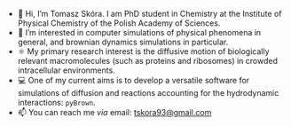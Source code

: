 - 👋 Hi, I’m Tomasz Skóra. I am PhD student in Chemistry at the Institute of Physical Chemistry of the Polish Academy of Sciences.
- 👀 I’m interested in computer simulations of physical phenomena in general, and brownian dynamics simulations in particular.
- ⚛️ My primary research interest is the diffusive motion of biologically relevant macromolecules (such as proteins and ribosomes) in crowded intracellular environments.
- 💻 One of my current aims is to develop a versatile software for simulations of diffusion and reactions accounting for the hydrodynamic interactions: ``pyBrown``.
- 📫 You can reach me *via* email: tskora93@gmail.com

<!--- - 🌱 I’m currently working on --->
<!--- - 💞️ I’m looking to collaborate on ... --->
<!---
tskora/tskora is a ✨ special ✨ repository because its `README.md` (this file) appears on your GitHub profile.
You can click the Preview link to take a look at your changes.
--->
